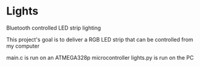 # Lights
Bluetooth controlled LED strip lighting

This project's goal is to deliver a RGB LED strip that can be controlled from my computer

main.c is run on an ATMEGA328p microcontroller
lights.py is run on the PC
